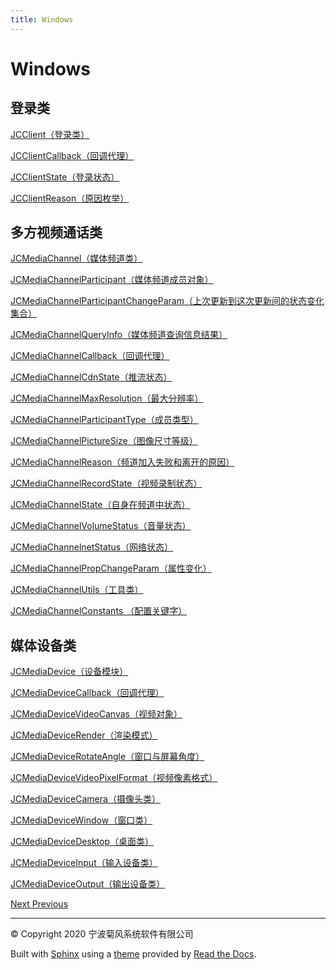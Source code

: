 ```yaml
---
title: Windows
---
```

# Windows



## 登录类

[JCClient（登录类）](http://developer.juphoon.com/portal/reference/V2.1/windows/html/a01b672a-1c8a-18a7-b550-727bbcad2f52.htm)

[JCClientCallback（回调代理）](http://developer.juphoon.com/portal/reference/V2.1/windows/html/329abfbc-bd28-8240-16ce-1c039e4ecea8.htm)

[JCClientState（登录状态）](http://developer.juphoon.com/portal/reference/V2.1/windows/html/c2d749fb-1adc-2709-77a2-c968185ca303.htm)

[JCClientReason（原因枚举）](http://developer.juphoon.com/portal/reference/V2.1/windows/html/9d6e6243-1b3f-55a6-7d0a-3158812dfc6f.htm)





## 多方视频通话类

[JCMediaChannel（媒体频道类）](http://developer.juphoon.com/portal/reference/V2.1/windows/html/8289e4bf-8045-497b-f584-fc76cad8f8a1.htm)

[JCMediaChannelParticipant（媒体频道成员对象）](http://developer.juphoon.com/portal/reference/V2.1/windows/html/8ad58616-3028-b8d3-8106-81b8b805c1ea.htm)

[JCMediaChannelParticipantChangeParam（上次更新到这次更新间的状态变化集合）](http://developer.juphoon.com/portal/reference/V2.1/windows/html/99d94e1a-8ec0-1712-40d1-2e84daa7cad6.htm)

[JCMediaChannelQueryInfo（媒体频道查询信息结果）](http://developer.juphoon.com/portal/reference/V2.1/windows/html/c933415b-17de-d9e6-ba4d-bbf14296e475.htm)

[JCMediaChannelCallback（回调代理）](http://developer.juphoon.com/portal/reference/V2.1/windows/html/0526ed70-e26b-ad4c-e666-d356e0eb0448.htm)

[JCMediaChannelCdnState（推流状态）](http://developer.juphoon.com/portal/reference/V2.1/windows/html/c9bab83e-206d-00fc-88e7-59995af406cb.htm)

[JCMediaChannelMaxResolution（最大分辨率）](http://developer.juphoon.com/portal/reference/V2.1/windows/html/29eac1e7-eda9-085d-131b-884f75e57e9c.htm)

[JCMediaChannelParticipantType（成员类型）](http://developer.juphoon.com/portal/reference/V2.1/windows/html/734c4206-e54b-bc93-3672-6ddf81cef4ca.htm)

[JCMediaChannelPictureSize（图像尺寸等级）](http://developer.juphoon.com/portal/reference/V2.1/windows/html/a8c3f23e-c3b9-ce29-b594-412995b0e4ca.htm)

[JCMediaChannelReason（频道加入失败和离开的原因）](http://developer.juphoon.com/portal/reference/V2.1/windows/html/4481d778-9d4d-43fe-f94d-fdfa690dd939.htm)

[JCMediaChannelRecordState（视频录制状态）](http://developer.juphoon.com/portal/reference/V2.1/windows/html/7bee80f8-53fe-9166-b566-5c594535ff85.htm)

[JCMediaChannelState（自身在频道中状态）](http://developer.juphoon.com/portal/reference/V2.1/windows/html/bd459f34-ce07-903b-096c-22c0c40b5934.htm)

[JCMediaChannelVolumeStatus（音量状态）](http://developer.juphoon.com/portal/reference/V2.1/windows/html/e4e11d12-ed39-9c48-4324-659323012572.htm)

[JCMediaChannelnetStatus（网络状态）](http://developer.juphoon.com/portal/reference/V2.1/windows/html/9bd229a1-e800-6694-4f31-3772acc1bee8.htm)

[JCMediaChannelPropChangeParam（属性变化）](http://developer.juphoon.com/portal/reference/V2.1/windows/html/5f390223-ecec-a386-9cd2-f04528b7e03f.htm)

[JCMediaChannelUtils（工具类）](http://developer.juphoon.com/portal/reference/V2.1/windows/html/bd459f34-ce07-903b-096c-22c0c40b5934.htm)

[JCMediaChannelConstants
（配置关键字）](http://developer.juphoon.com/portal/reference/V2.1/windows/html/4ac01302-00da-b4a9-2ca8-4799b81e8863.htm)





## 媒体设备类

[JCMediaDevice（设备模块）](http://developer.juphoon.com/portal/reference/V2.1/windows/html/034d5af6-ec04-5148-7ec5-04e27e93e8c2.htm)

[JCMediaDeviceCallback（回调代理）](http://developer.juphoon.com/portal/reference/V2.1/windows/html/3a00aa12-4e18-cf90-4610-b2c9c63b7a7b.htm)

[JCMediaDeviceVideoCanvas（视频对象）](http://developer.juphoon.com/portal/reference/V2.1/windows/html/6a5b853c-d890-c30e-d236-5728d789ace1.htm)

[JCMediaDeviceRender（渲染模式）](http://developer.juphoon.com/portal/reference/V2.1/windows/html/44604552-33eb-5a81-6b10-6c512d127a4b.htm)

[JCMediaDeviceRotateAngle（窗口与屏幕角度）](http://developer.juphoon.com/portal/reference/V2.1/windows/html/c6aa3c96-2f2e-df97-b47b-18123b9ab673.htm)

[JCMediaDeviceVideoPixelFormat（视频像素格式）](http://developer.juphoon.com/portal/reference/V2.1/windows/html/e5b311c5-cc84-5f33-4bb0-c18f95a74c4f.htm)

[JCMediaDeviceCamera（摄像头类）](http://developer.juphoon.com/portal/reference/V2.1/windows/html/d5998074-9dea-de19-51d6-d60e47b586e6.htm)

[JCMediaDeviceWindow（窗口类）](http://developer.juphoon.com/portal/reference/V2.1/windows/html/bc32416e-3b43-55bd-4b65-91db0da01935.htm)

[JCMediaDeviceDesktop（桌面类）](http://developer.juphoon.com/portal/reference/V2.1/windows/html/1a7a6fa2-c7d5-e393-282e-5a1679a0f391.htm)

[JCMediaDeviceInput（输入设备类）](http://developer.juphoon.com/portal/reference/V2.1/windows/html/542401cb-34eb-6f34-607c-cff5a291f329.htm)

[JCMediaDeviceOutput（输出设备类）](http://developer.juphoon.com/portal/reference/V2.1/windows/html/65f0091d-e96e-e7bb-2df2-4648256e97e3.htm)











[Next
](../C++/index.html "进阶功能集成")
[
Previous](index.html "进阶功能集成")



-----



© Copyright 2020 宁波菊风系统软件有限公司



Built with [Sphinx](http://sphinx-doc.org/) using a
[theme](https://github.com/rtfd/sphinx_rtd_theme) provided by [Read the
Docs](https://readthedocs.org).








